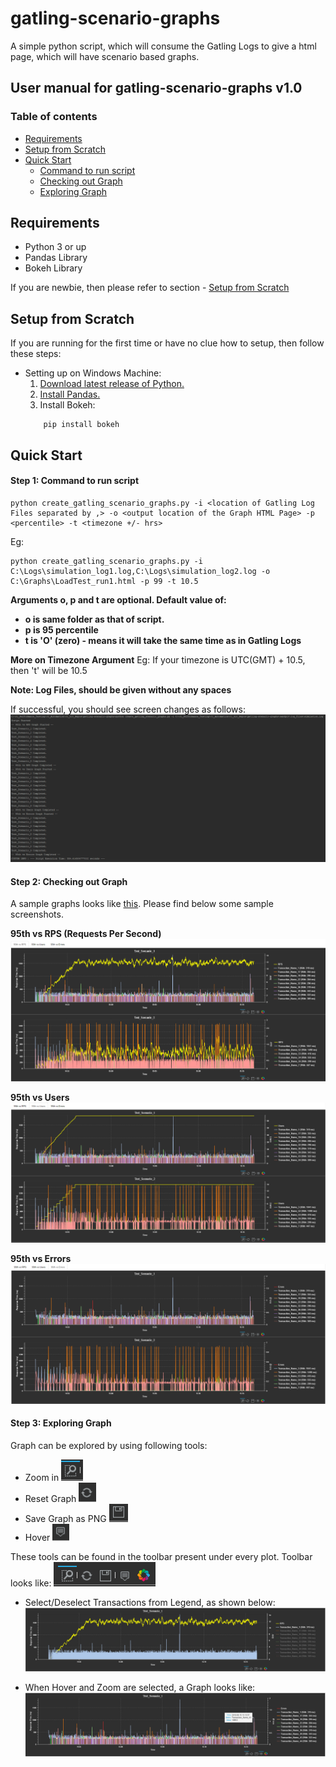 # gatling-scenario-graphs
A simple python script, which will consume the Gatling Logs to give a html page, which will have scenario based graphs.

## User manual for gatling-scenario-graphs v1.0

### Table of contents
- [Requirements](https://github.com/Navdit/gatling-scenario-graphs/blob/master/README.md#Requirements)
- [Setup from Scratch](https://github.com/Navdit/gatling-scenario-graphs#setup-from-scratch)
- [Quick Start](https://github.com/Navdit/gatling-scenario-graphs/blob/master/README.md#quick-start-example)
  - [Command to run script](https://github.com/Navdit/gatling-scenario-graphs#step-1-command-to-run-script)
  - [Checking out Graph](https://github.com/Navdit/gatling-scenario-graphs#step-2-checking-out-graph)
  - [Exploring Graph](https://github.com/Navdit/gatling-scenario-graphs#step-3-exploring-graph)
    

## Requirements
- Python 3 or up
- Pandas Library
- Bokeh Library

If you are newbie, then please refer to section - [Setup from Scratch](https://github.com/Navdit/gatling-scenario-graphs/blob/master/README.md#setup-from-scratch)

## Setup from Scratch

If you are running for the first time or have no clue how to setup, then follow these steps:

 - Setting up on Windows Machine:
    1. [Download latest release of Python.](https://www.python.org/downloads/windows/)
    2. [Install Pandas.](https://stackoverflow.com/questions/42907331/how-to-install-pandas-from-pip-on-windows-cmd)
    3. Install Bokeh:
    ```
        pip install bokeh
    ```

## Quick Start

#### Step 1: Command to run script

```
python create_gatling_scenario_graphs.py -i <location of Gatling Log Files separated by ,> -o <output location of the Graph HTML Page> -p <percentile> -t <timezone +/- hrs>
```
Eg:
``` DOS 
python create_gatling_scenario_graphs.py -i C:\Logs\simulation_log1.log,C:\Logs\simulation_log2.log -o C:\Graphs\LoadTest_run1.html -p 99 -t 10.5
```
**Arguments o, p and t are optional. Default value of:**
- **o is same folder as that of script.**
- **p is 95 percentile**
- **t is 'O' (zero) - means it will take the same time as in Gatling Logs**

**More on Timezone Argument**
Eg: If your timezone is UTC(GMT) + 10.5, then 't' will be 10.5

**Note: Log Files, should be given without any spaces**

If successful, you should see screen changes as follows:
![Run Screen](https://github.com/Navdit/gatling-scenario-graphs/blob/master/images/run_snapshot.PNG)

#### Step 2: Checking out Graph
A sample graphs looks like [this](https://github.com/Navdit/gatling-scenario-graphs/blob/master/graphs/GatlingScenarioGraphs.html). Please find below some sample screenshots.

**95th vs RPS (Requests Per Second)**
![95th vs RPS](https://github.com/Navdit/gatling-scenario-graphs/blob/master/images/rps_tab.PNG)

**95th vs Users**
![95th vs Users](https://github.com/Navdit/gatling-scenario-graphs/blob/master/images/users_tab.PNG)

**95th vs Errors**
![95th vs Users](https://github.com/Navdit/gatling-scenario-graphs/blob/master/images/errors_tab.PNG)

#### Step 3: Exploring Graph

Graph can be explored by using following tools:
- Zoom in ![zoom](https://github.com/Navdit/gatling-scenario-graphs/blob/master/images/zoom.PNG)
- Reset Graph ![reset](https://github.com/Navdit/gatling-scenario-graphs/blob/master/images/reset.PNG)
- Save Graph as PNG ![save](https://github.com/Navdit/gatling-scenario-graphs/blob/master/images/save.PNG) 
- Hover ![hover](https://github.com/Navdit/gatling-scenario-graphs/blob/master/images/hover.PNG)

These tools can be found in the toolbar present under every plot. Toolbar looks like:
![toolbar](https://github.com/Navdit/gatling-scenario-graphs/blob/master/images/toolbar.PNG)

- Select/Deselect Transactions from Legend, as shown below:
![select_deselect](https://github.com/Navdit/gatling-scenario-graphs/blob/master/images/select_deselect.PNG)

- When Hover and Zoom are selected, a Graph looks like:
![hover_zoom_selected](https://github.com/Navdit/gatling-scenario-graphs/blob/master/images/hover_zoom_selected.PNG)


